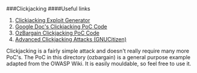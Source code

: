 ###Clickjacking
####Useful links

1. [Clickjacking Exploit Generator](http://attacker-site.com/html5/clickjacker/clickjacker_clickjacking_exploiter.htm)
2. [Google Doc's Clickjacking PoC Code](https://github.com/matt-/google_doc_poc)
3. [OzBargain Clickjacking PoC Code](http://blog.shubh.am/practical-uses-of-clickjacking-and-cross-origin-requests-ozbargain-com-au/)
4. [Advanced Clickjacking Attacks (GNUCitizen)](http://www.gnucitizen.org/blog/more-advanced-clickjacking-ui-redress-attacks/)

Clickjacking is a fairly simple attack and doesn't really require many more PoC's. The PoC in this directory (ozbargain) is a general purpose example adapted from the OWASP Wiki. It is easily mouldable, so feel free to use it.